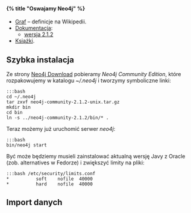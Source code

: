 #### {% title "Oswajamy Neo4j" %}

* [Graf](http://pl.wikipedia.org/wiki/Graf_%28matematyka%29) – definicje na Wikipedii.
* [Dokumentacja](http://docs.neo4j.org/):
  - [wersja 2.1.2](http://neo4j.com/docs/2.1.2/)
* [Książki](http://neo4j.com/books/).


## Szybka instalacja

Ze strony [Neo4j Download](http://www.neo4j.org/download)
pobieramy *Neo4j Community Edition*, które rozpakowujemy
w katalogu *~/.neo4j* i tworzymy symboliczne linki:

    :::bash
    cd ~/.neo4j
    tar zxvf neo4j-community-2.1.2-unix.tar.gz
    mkdir bin
    cd bin
    ln -s ../neo4j-community-2.1.2/bin/* .

Teraz możemy już uruchomić serwer *neo4j*:

    :::bash
    bin/neo4j start

Być może będziemy musieli zainstalować aktualną wersję Javy z Oracle
(zob. alternatives w Fedorze) i zwiększyć limity na pliki:

    :::bash /etc/security/limits.conf
    *          soft    nofile  40000
    *          hard    nofile  40000


## Import danych
